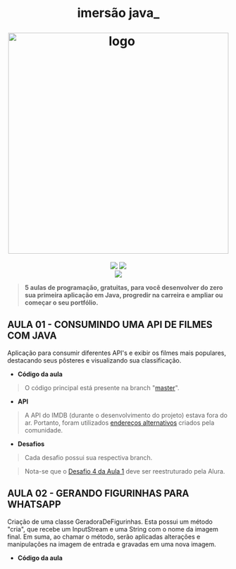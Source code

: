 <h1 align="center">
<p align="center"> imersão java_</p>
<img src="https://www.alura.com.br/assets/img/imersao-java/imersao-logo.1655844054.svg" alt="logo" width="500"/>
</h1>

<p align="center">
<img src="https://img.shields.io/github/license/andre-alck/alura-stickers?logoColor=yes"/>
<img src="https://img.shields.io/github/last-commit/andre-alck/alura-stickers"/><br>
<img src="https://img.shields.io/badge/Java-green"/>

> **5 aulas de programação, gratuitas, para você desenvolver do zero sua primeira aplicação em Java, progredir na carreira e ampliar ou começar o seu portfólio.**

## AULA 01 - CONSUMINDO UMA API DE FILMES COM JAVA

Aplicação para consumir diferentes API's e exibir os filmes mais populares, destacando seus pôsteres e visualizando sua classificação.

- **Código da aula**
> O código principal está presente na branch "[master](https://github.com/andre-alck/alura-stickers/tree/master)".

- **API**
> A API do IMDB (durante o desenvolvimento do projeto) estava fora do ar. Portanto, foram utilizados [endereços alternativos](https://www.alura.com.br/imersao-java/aulas/aula01-consumindo-api-com-java?utm_source=ActiveCampaign&utm_medium=email&utm_content=%5BImers%C3%A3o+Java%5D+Aula+1+liberada++Vem+ver%21&utm_campaign=%5BImers%C3%A3o%5D+%28Java+1%C2%B0+ed+%29++Libera%C3%A7%C3%A3o+aula+01&vgo_ee=aSktwNDD9Fow5juMvTy0n3wFoqDlMHNmyq65fGLdufk%3D#:~:text=lugar%20da%20URL%2C-,s%C3%A3o%20eles,-%3A) criados pela comunidade.

- **Desafios**
> Cada desafio possui sua respectiva branch.

> Nota-se que o [Desafio 4 da Aula 1](https://github.com/andre-alck/alura-stickers/tree/aula01_desafio4#:~:text=Imposs%C3%ADvel%20completar%20este,completar%20desta%20maneira.) deve ser reestruturado pela Alura.

## AULA 02 - GERANDO FIGURINHAS PARA WHATSAPP

Criação de uma classe GeradoraDeFigurinhas. Esta possui um método "cria", que recebe um InputStream e uma String com o nome da imagem final. Em suma, ao chamar o método, serão aplicadas alterações e manipulações na imagem de entrada e gravadas em uma nova imagem.

- **Código da aula**